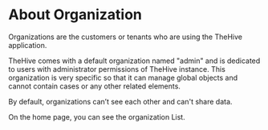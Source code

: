 # About Organization

Organizations are the customers or tenants who are using the TheHive application.

TheHive comes with a default organization named "admin" and is dedicated to users with administrator permissions of TheHive instance. This organization is very specific so that it can manage global objects and cannot contain cases or any other related elements.

By default, organizations can’t see each other and can't share data. 

On the home page, you can see the organization List.

